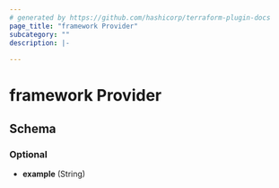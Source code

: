 ```yaml
---
# generated by https://github.com/hashicorp/terraform-plugin-docs
page_title: "framework Provider"
subcategory: ""
description: |-
  
---
```


# framework Provider





<!-- schema generated by tfplugindocs -->
## Schema

### Optional

- **example** (String)
